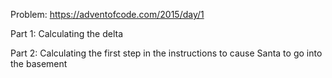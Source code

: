 Problem: https://adventofcode.com/2015/day/1


Part 1:
Calculating the delta


Part 2:
Calculating the first step in the instructions to cause Santa to go into the
basement